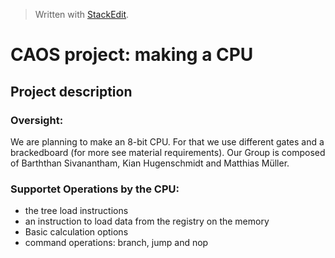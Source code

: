 


> Written with [StackEdit](https://stackedit.io/).

# CAOS project: making a CPU
## Project description

### Oversight:
We are planning to make an 8-bit CPU. For that we use different gates and a brackedboard (for more see material requirements). Our Group is composed of  Barththan Sivanantham, Kian Hugenschmidt and Matthias Müller.

### Supportet Operations by the CPU:
* the tree load instructions
* an instruction to load data from the registry on the memory
* Basic calculation options
* command operations: branch, jump and nop

### 
<!--stackedit_data:
eyJoaXN0b3J5IjpbLTIxMzkxMTQ2MjgsMTkxMjU4ODczMyw3Mz
A5OTgxMTZdfQ==
-->